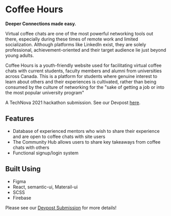 # Coffee Hours

**Deeper Connections made easy.**

Virtual coffee chats are one of the most powerful networking tools out there, especially during these times of remote work and limited socialization. Although platforms like LinkedIn  exist, they are solely professional, achievement-oriented and their target audience lie just beyond young adults. 

Coffee Hours is a youth-friendly website used for facilitating virtual coffee chats with current students, faculty members and alumni from universities across Canada. This is a platform for students where genuine interest to learn about others and their experiences is cultivated, rather than being consumed by the culture of networking for the "sake of getting a job or into the most popular university program"


A TechNova 2021 hackathon submission. See our Devpost [here](https://devpost.com/software/coffee-hours).

## Features
- Database of experienced mentors who wish to share their experience and are open to coffee chats with site users
- The Community Hub allows users to share key takeaways from coffee chats with others
- Functional signup/login system

## Built Using
- Figma
- React, semantic-ui, Materail-ui
- SCSS
- Firebase


Please see our [Devpost Submission](https://devpost.com/software/coffee-hours) for more details!
